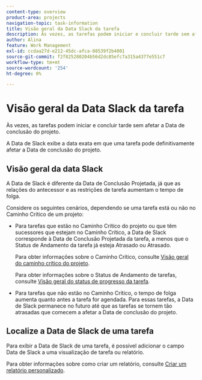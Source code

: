 ```yaml
---
content-type: overview
product-area: projects
navigation-topic: task-information
title: Visão geral da Data Slack da tarefa
description: Às vezes, as tarefas podem iniciar e concluir tarde sem afetar a Data de conclusão do projeto.
author: Alina
feature: Work Management
exl-id: ccdaa27d-e212-45dc-afca-08539f2b4001
source-git-commit: f2f825280204b56d2dc85efc7a315a4377e551c7
workflow-type: tm+mt
source-wordcount: '254'
ht-degree: 0%

---
```


# Visão geral da Data Slack da tarefa

Às vezes, as tarefas podem iniciar e concluir tarde sem afetar a Data de conclusão do projeto.

A Data de Slack exibe a data exata em que uma tarefa pode definitivamente afetar a Data de conclusão do projeto.

## Visão geral da data Slack

A Data de Slack é diferente da Data de Conclusão Projetada, já que as relações do antecessor e as restrições de tarefa aumentam o tempo de folga.

Considere os seguintes cenários, dependendo se uma tarefa está ou não no Caminho Crítico de um projeto:

* Para tarefas que estão no Caminho Crítico do projeto ou que têm sucessores que estejam no Caminho Crítico, a Data de Slack corresponde à Data de Conclusão Projetada da tarefa, a menos que o Status de Andamento da tarefa já esteja Atrasado ou Atrasado.

   Para obter informações sobre o Caminho Crítico, consulte [Visão geral do caminho crítico do projeto](../../../manage-work/tasks/manage-tasks/critical-path.md).

   Para obter informações sobre o Status de Andamento de tarefas, consulte [Visão geral do status de progresso da tarefa](../../../manage-work/tasks/task-information/task-progress-status.md).

* Para tarefas que não estão no Caminho Crítico, o tempo de folga aumenta quanto antes a tarefa for agendada. Para essas tarefas, a Data de Slack permanece no futuro até que as tarefas se tornem tão atrasadas que comecem a afetar a Data de conclusão do projeto.

## Localize a Data de Slack de uma tarefa

Para exibir a Data de Slack de uma tarefa, é possível adicionar o campo Data de Slack a uma visualização de tarefa ou relatório.

Para obter informações sobre como criar um relatório, consulte [Criar um relatório personalizado](../../../reports-and-dashboards/reports/creating-and-managing-reports/create-custom-report.md).
